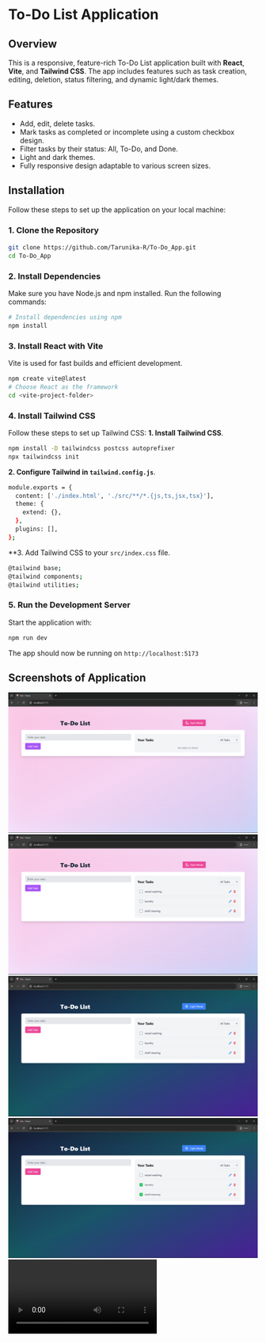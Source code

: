 # To-Do List Application

## Overview

This is a responsive, feature-rich To-Do List application built with **React**, **Vite**, and **Tailwind CSS**. The app includes features such as task creation, editing, deletion, status filtering, and dynamic light/dark themes.

## Features

- Add, edit, delete tasks.
- Mark tasks as completed or incomplete using a custom checkbox design.
- Filter tasks by their status: All, To-Do, and Done.
- Light and dark themes.
- Fully responsive design adaptable to various screen sizes.

## Installation

Follow these steps to set up the application on your local machine:

### 1. Clone the Repository
```bash
git clone https://github.com/Tarunika-R/To-Do_App.git
cd To-Do_App
```

### 2. Install Dependencies
Make sure you have Node.js and npm installed. Run the following commands:
```bash
# Install dependencies using npm
npm install
```

### 3. Install React with Vite
Vite is used for fast builds and efficient development.
```bash
npm create vite@latest
# Choose React as the framework
cd <vite-project-folder>
```

### 4. Install Tailwind CSS
Follow these steps to set up Tailwind CSS:
**1. Install Tailwind CSS**.
```bash
npm install -D tailwindcss postcss autoprefixer
npx tailwindcss init
```
**2. Configure Tailwind in ```tailwind.config.js```**.
```bash
module.exports = {
  content: ['./index.html', './src/**/*.{js,ts,jsx,tsx}'],
  theme: {
    extend: {},
  },
  plugins: [],
};
```
**3. Add Tailwind CSS to your ```src/index.css``` file.
```bash
@tailwind base;
@tailwind components;
@tailwind utilities;
```

### 5. Run the Development Server
Start the application with:
```bash
npm run dev
```
The app should now be running on ```http://localhost:5173```

## Screenshots of Application
![alt text](image.png)
![alt text](image-1.png)
![alt text](image-2.png)
![alt text](image-3.png)
<video controls src="20241130-0655-45.2343139.mp4" title="Title"></video>